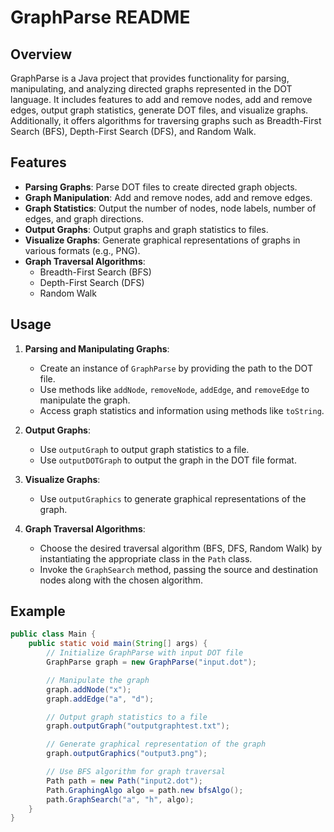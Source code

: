 # GraphParse README

## Overview
GraphParse is a Java project that provides functionality for parsing, manipulating, and analyzing directed graphs represented in the DOT language. It includes features to add and remove nodes, add and remove edges, output graph statistics, generate DOT files, and visualize graphs. Additionally, it offers algorithms for traversing graphs such as Breadth-First Search (BFS), Depth-First Search (DFS), and Random Walk.

## Features
- **Parsing Graphs**: Parse DOT files to create directed graph objects.
- **Graph Manipulation**: Add and remove nodes, add and remove edges.
- **Graph Statistics**: Output the number of nodes, node labels, number of edges, and graph directions.
- **Output Graphs**: Output graphs and graph statistics to files.
- **Visualize Graphs**: Generate graphical representations of graphs in various formats (e.g., PNG).
- **Graph Traversal Algorithms**:
  - Breadth-First Search (BFS)
  - Depth-First Search (DFS)
  - Random Walk

## Usage
1. **Parsing and Manipulating Graphs**:
   - Create an instance of `GraphParse` by providing the path to the DOT file.
   - Use methods like `addNode`, `removeNode`, `addEdge`, and `removeEdge` to manipulate the graph.
   - Access graph statistics and information using methods like `toString`.

2. **Output Graphs**:
   - Use `outputGraph` to output graph statistics to a file.
   - Use `outputDOTGraph` to output the graph in the DOT file format.

3. **Visualize Graphs**:
   - Use `outputGraphics` to generate graphical representations of the graph.

4. **Graph Traversal Algorithms**:
   - Choose the desired traversal algorithm (BFS, DFS, Random Walk) by instantiating the appropriate class in the `Path` class.
   - Invoke the `GraphSearch` method, passing the source and destination nodes along with the chosen algorithm.

## Example
```java
public class Main {
    public static void main(String[] args) {
        // Initialize GraphParse with input DOT file
        GraphParse graph = new GraphParse("input.dot");

        // Manipulate the graph
        graph.addNode("x");
        graph.addEdge("a", "d");

        // Output graph statistics to a file
        graph.outputGraph("outputgraphtest.txt");

        // Generate graphical representation of the graph
        graph.outputGraphics("output3.png");

        // Use BFS algorithm for graph traversal
        Path path = new Path("input2.dot");
        Path.GraphingAlgo algo = path.new bfsAlgo();
        path.GraphSearch("a", "h", algo);
    }
}
